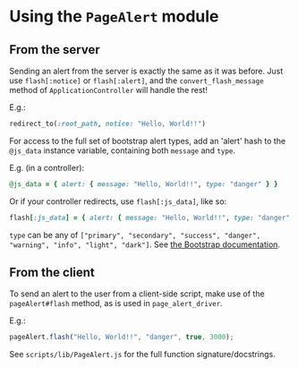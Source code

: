# Using the `PageAlert` module
## From the server
Sending an alert from the server is exactly the same as it was before.
Just use `flash[:notice]` or `flash[:alert]`, and the `convert_flash_message` method of `ApplicationController` will handle the rest!

E.g.:
```ruby
redirect_to(:root_path, notice: "Hello, World!!")
```

For access to the full set of bootstrap alert types, add an 'alert' hash to the `@js_data` instance variable, containing both `message` and `type`.

E.g. (in a controller):
```ruby
@js_data = { alert: { message: "Hello, World!!", type: "danger" } }
```

Or if your controller redirects, use `flash[:js_data]`, like so:
```ruby
flash[:js_data] = { alert: { message: "Hello, World!!", type: "danger" } }
```

`type` can be any of `["primary", "secondary", "success", "danger", "warning", "info", "light", "dark"]`.
See [the Bootstrap documentation](https://getbootstrap.com/docs/4.0/components/alerts/).

## From the client
To send an alert to the user from a client-side script, make use of the `pageAlert#flash` method, as is used in `page_alert_driver`.

E.g.:
```javascript
pageAlert.flash("Hello, World!!", "danger", true, 3000);
```

See `scripts/lib/PageAlert.js` for the full function signature/docstrings.
